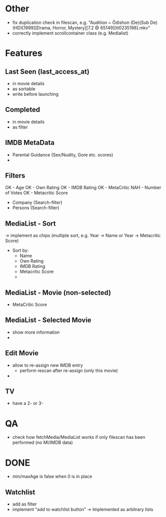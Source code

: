 # Other
- fix duplication check in filescan, e.g. "Audition ~ Ôdishon (De)(Sub De)(HD)[1999][Drama, Horror, Mystery][7.2 @ 65149][tt0235198].mkv"
- correctly implement scrollcontainer class (e.g. Medialist)

# Features


## Last Seen (last_access_at)
- in movie details
- as sortable
- write before launching

## Completed
- in movie details
- as filter

## IMDB MetaData
- Parental Guidance (Sex/Nudity, Gore etc. scores)
- 

## Filters
OK - Age
OK - Own Rating
OK - IMDB Rating
OK - MetaCritic
NAH - Number of Votes
OK - Metacritic Score
- Company (Search-filter)
- Persons (Search-filter)

## MediaList - Sort
-> implement as chips (multiple sort, e.g. Year -> Name or Year -> Metacritic Score)
- Sort by:
    - Name
    - Own Rating
    - IMDB Rating
    - Metacritic Score
    - 

## MediaList - Movie (non-selected)
- MetaCritic Score

## MediaList - Selected Movie
- show more information
- 

## Edit Movie
- allow to re-assign new IMDB entry
    - perform rescan after re-assign (only this movie)
- 

## TV
- have a 2- or 3-



# QA
- check how fetchMedia/MediaList works if only filescan has been performed (no MI/IMDB data)


# DONE
- min/maxAge is false when 0 is in place

## Watchlist
- add as filter
- implement "add to watchlist button"
-> Implemented as arbitrary lists
